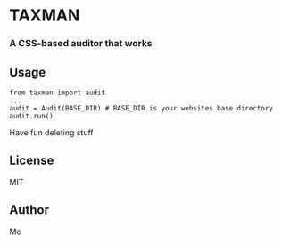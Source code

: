 # TAXMAN
### A CSS-based auditor that __works__

## Usage

```
from taxman import audit
...
audit = Audit(BASE_DIR) # BASE_DIR is your websites base directory
audit.run()
```
Have fun deleting stuff

## License
MIT

## Author
Me
